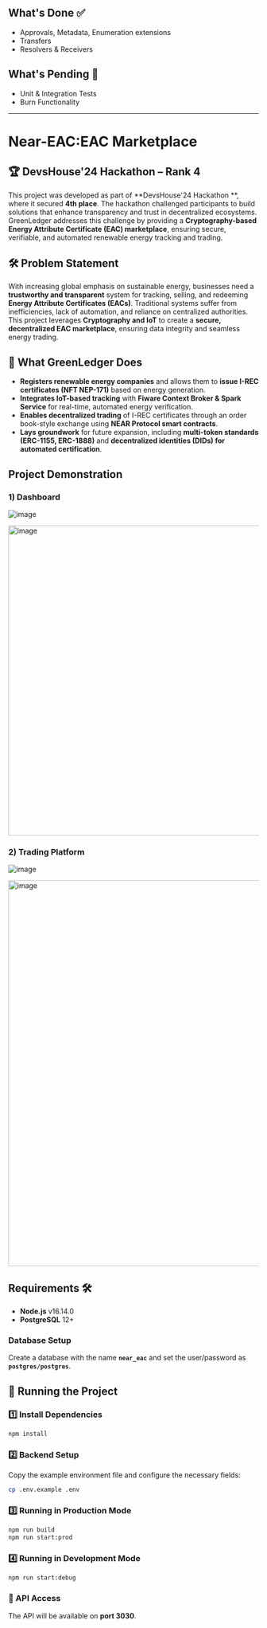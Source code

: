 

## What's Done ✅
- Approvals, Metadata, Enumeration extensions
- Transfers
- Resolvers & Receivers

## What's Pending 🚧
- Unit & Integration Tests
- Burn Functionality

---

# Near-EAC:EAC Marketplace

## 🏆 DevsHouse'24 Hackathon – Rank 4
This project was developed as part of **DevsHouse'24 Hackathon **, where it secured **4th place**. The hackathon challenged participants to build solutions that enhance transparency and trust in decentralized ecosystems. GreenLedger addresses this challenge by providing a **Cryptography-based Energy Attribute Certificate (EAC) marketplace**, ensuring secure, verifiable, and automated renewable energy tracking and trading.

## 🛠 Problem Statement
With increasing global emphasis on sustainable energy, businesses need a **trustworthy and transparent** system for tracking, selling, and redeeming **Energy Attribute Certificates (EACs)**. Traditional systems suffer from inefficiencies, lack of automation, and reliance on centralized authorities. This project leverages **Cryptography and IoT** to create a **secure, decentralized EAC marketplace**, ensuring data integrity and seamless energy trading.

## 🚀 What GreenLedger Does
- **Registers renewable energy companies** and allows them to **issue I-REC certificates (NFT NEP-171)** based on energy generation.
- **Integrates IoT-based tracking** with **Fiware Context Broker & Spark Service** for real-time, automated energy verification.
- **Enables decentralized trading** of I-REC certificates through an order book-style exchange using **NEAR Protocol smart contracts**.
- **Lays groundwork** for future expansion, including **multi-token standards (ERC-1155, ERC-1888)** and **decentralized identities (DIDs) for automated certification**.
## Project Demonstration

### 1) Dashboard
![image](https://github.com/user-attachments/assets/3b5cc2ad-0bb5-4113-b43c-1c6b4f120b88)

<img width="623" alt="image" src="https://github.com/user-attachments/assets/2b8db1a7-aedc-4756-8465-1d6997159933" />

### 2) Trading Platform
![image](https://github.com/user-attachments/assets/5dc3fd01-df09-4fc1-ba24-0da7688b1a1f)

<img width="775" alt="image" src="https://github.com/user-attachments/assets/6de618b7-7728-438c-941e-156b316e1db6" />




## Requirements 🛠️
- **Node.js** v16.14.0
- **PostgreSQL** 12+

### Database Setup
Create a database with the name **`near_eac`** and set the user/password as **`postgres/postgres`**.

## 🚀 Running the Project
### 1️⃣ Install Dependencies
```sh
npm install
```

### 2️⃣ Backend Setup
Copy the example environment file and configure the necessary fields:
```sh
cp .env.example .env 
```

### 3️⃣ Running in Production Mode
```sh
npm run build
npm run start:prod
```

### 4️⃣ Running in Development Mode
```sh
npm run start:debug
```

### 🔗 API Access
The API will be available on **port 3030**.
